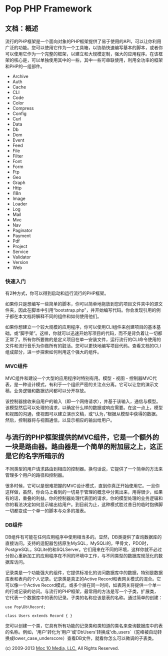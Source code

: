 Pop PHP Framework
=================

文档：概述
---------

流行的PHP框架是一个面向对象的PHP框架提供了易于使用的API，可以让你利用广泛的功能。您可以使用它作为一个工具箱，以协助快速编写基本的脚本，或者你可以使用它作为一个完整的框架，以建立和大规模定制，强大的应用程序。在该框架的核心是，可以单独使用其中的一些，其中一些可串联使用，利用全功率的框架和PHP的一组部件。

-   Archive
-   Auth
-   Cache
-   CLI
-   Code
-   Color
-   Compress
-   Config
-   Curl
-   Data
-   Db
-   Dom
-   Event
-   Feed
-   File
-   Filter
-   Font
-   Form
-   Ftp
-   Geo
-   Graph
-   Http
-   I18n
-   Image
-   Loader
-   Log
-   Mail
-   Mvc
-   Nav
-   Paginator
-   Payment
-   Pdf
-   Project
-   Service
-   Validator
-   Version
-   Web

### 快速入门

有2种方式，你可以得到启动和运行流行的PHP框架。

如果你只是想编写一些简单的脚本，你可以简单地拖放到您的项目文件夹中的源文件夹，因此在脚本中引用“bootstrap.php”，并开始编写代码。你会发现引用的例子都在本文档将解释不同的组件和如何使用他们。

如果你想建立一个较大规模的应用程序，你可以使用CLI组件来创建项目的基本基础，或“脚手架”。这样，你就可以迅速开始写项目的代码，而不是背负着让一切都正常了。所有你所要做的是定义项目在单一安装文件，运行流行的CLI命令使用的文件和流行音乐为你做所有的脏活。您可以更快地编写项目代码。查看文档的CLI组成部分，进一步探索如何利用这个强大的组件。

### MVC组件

MVC组件和建设一个大型的应用程序时特别有用。模型 - 视图 -
控制器MVC代表，是一种设计模式，有利于一个组织严密的关注点分离。它可以让您的演示文稿，业务逻辑和数据访问都可以分开存放。

该控制器接收来自用户的输入（即一个网络请求），并基于该输入，通信与模型。该模型然后可以处理的请求，以确定什么样的数据或响应需要。在这一点上，模型和视图的沟通，使视图可以建立演示文稿，或“认为，”根据从模型中获得的数据。然后，控制器将与视图通信，以显示相应的输出给用户。

与流行的PHP框架提供的MVC组件，它是一个额外的一块是路由器。路由器是一个简单的附加层之上，这正是它的名字所暗示的
-
不同类型的用户请求路由到相应的控制器。换句话说，它提供了一个简单的方法来管理多个用户的路径和控制器。

很多时候，它可以是很难把握的MVC设计模式，直到你真正开始使用它。一旦你这样做，虽然，你会马上看到的一切易于管理的概念中分离出来，用得很少，如果有的话，重叠的利益。你的控制器处理代表团的请求，你的模型处理的业务逻辑和你的看法决定如何显示输出给用户。到目前为止，这种模式胜过昔日的临时抱佛脚一切都变成一个单一的脚本与众多的报表。

### DB组件

DB组件有可能在任何应用程序中使用相当多的。显然，DB类提供了查询数据库的直接访问。支持的适配器包括原生MySQL，MySQLi的，甲骨文，PDO时，PostgreSQL，SQLite的和SQLServer。它们用来在不同的环境，这样你就不必过分担心重新加工的应用程序在不同的环境中工作，与不同类型的数据库规范化的数据库访问。

记录类是一个功能强大的组件，它提供标准化的访问数据库中的数据，特别是数据库表和表内的个人记录。记录类是真正的Active Record和表网关模式的混合。它可以像一个Active Record模式，或多个排在同一时间，如表网关将提供一个单一的行或记录的访问。与流行的PHP框架，最常用的方法是写一个子类，扩展类，它代表一个数据库中的表的记录。子类的名称应该是表的名称。通过简单的创建：

    use Pop\Db\Record;

    class Users extends Record { }

您可以创建一个类，它具有所有功能的记录类和类知道的类名来查询数据库中的表的名称。例如，'用户'转化为'用户'或'DbUsers'转换成'db_users`（驼峰被自动转换成lower_case_underscore）查看DB文件，就看你怎么可以微调的子表类。

\(c) 2009-2013 [Moc 10 Media, LLC.](http://www.moc10media.com) All
Rights Reserved.
